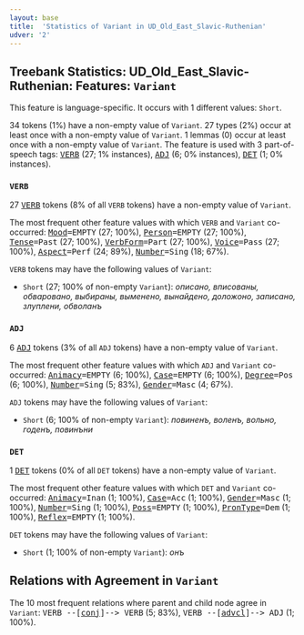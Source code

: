 ```yaml
---
layout: base
title:  'Statistics of Variant in UD_Old_East_Slavic-Ruthenian'
udver: '2'
---
```


## Treebank Statistics: UD_Old_East_Slavic-Ruthenian: Features: `Variant`

This feature is language-specific.
It occurs with 1 different values: `Short`.

34 tokens (1%) have a non-empty value of `Variant`.
27 types (2%) occur at least once with a non-empty value of `Variant`.
1 lemmas (0) occur at least once with a non-empty value of `Variant`.
The feature is used with 3 part-of-speech tags: <tt><a href="orv_ruthenian-pos-VERB.html">VERB</a></tt> (27; 1% instances), <tt><a href="orv_ruthenian-pos-ADJ.html">ADJ</a></tt> (6; 0% instances), <tt><a href="orv_ruthenian-pos-DET.html">DET</a></tt> (1; 0% instances).

### `VERB`

27 <tt><a href="orv_ruthenian-pos-VERB.html">VERB</a></tt> tokens (8% of all `VERB` tokens) have a non-empty value of `Variant`.

The most frequent other feature values with which `VERB` and `Variant` co-occurred: <tt><a href="orv_ruthenian-feat-Mood.html">Mood</a></tt><tt>=EMPTY</tt> (27; 100%), <tt><a href="orv_ruthenian-feat-Person.html">Person</a></tt><tt>=EMPTY</tt> (27; 100%), <tt><a href="orv_ruthenian-feat-Tense.html">Tense</a></tt><tt>=Past</tt> (27; 100%), <tt><a href="orv_ruthenian-feat-VerbForm.html">VerbForm</a></tt><tt>=Part</tt> (27; 100%), <tt><a href="orv_ruthenian-feat-Voice.html">Voice</a></tt><tt>=Pass</tt> (27; 100%), <tt><a href="orv_ruthenian-feat-Aspect.html">Aspect</a></tt><tt>=Perf</tt> (24; 89%), <tt><a href="orv_ruthenian-feat-Number.html">Number</a></tt><tt>=Sing</tt> (18; 67%).

`VERB` tokens may have the following values of `Variant`:

* `Short` (27; 100% of non-empty `Variant`): <em>описано, вписованы, обваровано, выбираны, выменено, вынайдено, доложоно, записано, злуплени, обволанъ</em>

### `ADJ`

6 <tt><a href="orv_ruthenian-pos-ADJ.html">ADJ</a></tt> tokens (3% of all `ADJ` tokens) have a non-empty value of `Variant`.

The most frequent other feature values with which `ADJ` and `Variant` co-occurred: <tt><a href="orv_ruthenian-feat-Animacy.html">Animacy</a></tt><tt>=EMPTY</tt> (6; 100%), <tt><a href="orv_ruthenian-feat-Case.html">Case</a></tt><tt>=EMPTY</tt> (6; 100%), <tt><a href="orv_ruthenian-feat-Degree.html">Degree</a></tt><tt>=Pos</tt> (6; 100%), <tt><a href="orv_ruthenian-feat-Number.html">Number</a></tt><tt>=Sing</tt> (5; 83%), <tt><a href="orv_ruthenian-feat-Gender.html">Gender</a></tt><tt>=Masc</tt> (4; 67%).

`ADJ` tokens may have the following values of `Variant`:

* `Short` (6; 100% of non-empty `Variant`): <em>повиненъ, воленъ, вольно, годенъ, повинъни</em>

### `DET`

1 <tt><a href="orv_ruthenian-pos-DET.html">DET</a></tt> tokens (0% of all `DET` tokens) have a non-empty value of `Variant`.

The most frequent other feature values with which `DET` and `Variant` co-occurred: <tt><a href="orv_ruthenian-feat-Animacy.html">Animacy</a></tt><tt>=Inan</tt> (1; 100%), <tt><a href="orv_ruthenian-feat-Case.html">Case</a></tt><tt>=Acc</tt> (1; 100%), <tt><a href="orv_ruthenian-feat-Gender.html">Gender</a></tt><tt>=Masc</tt> (1; 100%), <tt><a href="orv_ruthenian-feat-Number.html">Number</a></tt><tt>=Sing</tt> (1; 100%), <tt><a href="orv_ruthenian-feat-Poss.html">Poss</a></tt><tt>=EMPTY</tt> (1; 100%), <tt><a href="orv_ruthenian-feat-PronType.html">PronType</a></tt><tt>=Dem</tt> (1; 100%), <tt><a href="orv_ruthenian-feat-Reflex.html">Reflex</a></tt><tt>=EMPTY</tt> (1; 100%).

`DET` tokens may have the following values of `Variant`:

* `Short` (1; 100% of non-empty `Variant`): <em>онъ</em>

## Relations with Agreement in `Variant`

The 10 most frequent relations where parent and child node agree in `Variant`:
<tt>VERB --[<tt><a href="orv_ruthenian-dep-conj.html">conj</a></tt>]--> VERB</tt> (5; 83%),
<tt>VERB --[<tt><a href="orv_ruthenian-dep-advcl.html">advcl</a></tt>]--> ADJ</tt> (1; 100%).

